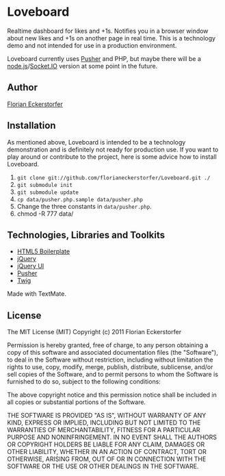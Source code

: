 # Loveboard

Realtime dashboard for likes and +1s. Notifies you in a browser window about new likes and +1s on another page in real time. This is a technology demo and not intended for use in a production environment.

Loveboard currently uses [Pusher](http://pusher.com) and PHP, but maybe there will be a [node.js](http://nodejs.org/)/[Socket.IO](http://socket.io/) version at some point in the future.

## Author

[Florian Eckerstorfer](http://florianeckerstorfer.com)


## Installation

As mentioned above, Loveboard is intended to be a technology demonstration and is definitely not ready for production use. If you want to play around or contribute to the project, here is some advice how to install Loveboard.

1. `git clone git://github.com/florianeckerstorfer/Loveboard.git ./`
1. `git submodule init`
1. `git submodule update`
1. `cp data/pusher.php.sample data/pusher.php`
1. Change the three constants in `data/pusher.php`.
1. chmod -R 777 data/


## Technologies, Libraries and Toolkits

- [HTML5 Boilerplate](http://html5boilerplate.com/)
- [jQuery](http://jquery.com/)
- [jQuery UI](http://jqueryui.com/)
- [Pusher](http://pusher.com/)
- [Twig](http://www.twig-project.org/)

Made with TextMate.


## License

The MIT License (MIT)
Copyright (c) 2011 Florian Eckerstorfer

Permission is hereby granted, free of charge, to any person obtaining a copy of this software and associated documentation files (the "Software"), to deal in the Software without restriction, including without limitation the rights to use, copy, modify, merge, publish, distribute, sublicense, and/or sell copies of the Software, and to permit persons to whom the Software is furnished to do so, subject to the following conditions:

The above copyright notice and this permission notice shall be included in all copies or substantial portions of the Software.

THE SOFTWARE IS PROVIDED "AS IS", WITHOUT WARRANTY OF ANY KIND, EXPRESS OR IMPLIED, INCLUDING BUT NOT LIMITED TO THE WARRANTIES OF MERCHANTABILITY, FITNESS FOR A PARTICULAR PURPOSE AND NONINFRINGEMENT. IN NO EVENT SHALL THE AUTHORS OR COPYRIGHT HOLDERS BE LIABLE FOR ANY CLAIM, DAMAGES OR OTHER LIABILITY, WHETHER IN AN ACTION OF CONTRACT, TORT OR OTHERWISE, ARISING FROM, OUT OF OR IN CONNECTION WITH THE SOFTWARE OR THE USE OR OTHER DEALINGS IN THE SOFTWARE.